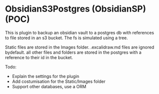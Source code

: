 # ObsidianS3Postgres (ObsidianSP) (POC)

This is plugin to backup an obsidian vault to a postgres db with references to file stored in an s3 bucket. The fs is simulated using a tree.

Static files are stored in the Images folder. .excalidraw.md files are ignored bydefault.
all other files and folders are stored in the postgres with a reference to their id in the bucket.

Todo:

-   Explain the settings for the plugin
-   Add costumisation for the Static/Images folder
-   Support other databases, use a ORM
